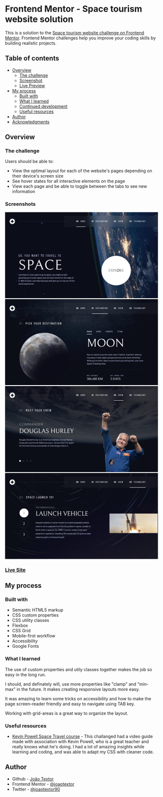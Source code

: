 # Frontend Mentor - Space tourism website solution

This is a solution to the [Space tourism website challenge on Frontend Mentor](https://www.frontendmentor.io/challenges/space-tourism-multipage-website-gRWj1URZ3). Frontend Mentor challenges help you improve your coding skills by building realistic projects. 

## Table of contents

- [Overview](#overview)
  - [The challenge](#the-challenge)
  - [Screenshot](#screenshot)
  - [Live Preview](#live-preview)
- [My process](#my-process)
  - [Built with](#built-with)
  - [What I learned](#what-i-learned)
  - [Continued development](#continued-development)
  - [Useful resources](#useful-resources)
- [Author](#author)
- [Acknowledgments](#acknowledgments)

## Overview

### The challenge

Users should be able to:

- View the optimal layout for each of the website's pages depending on their device's screen size
- See hover states for all interactive elements on the page
- View each page and be able to toggle between the tabs to see new information

### Screenshots

![](./Home_SS.png)
![](./Destination_SS.png)
![](./Crew_SS.png)
![](./Technology_SS.png)

### [Live Site](https://joaotextor.com/space-tourism)

## My process

### Built with

- Semantic HTML5 markup
- CSS custom properties
- CSS utility classes
- Flexbox
- CSS Grid
- Mobile-first workflow
- Accessibility
- Google Fonts

### What I learned

The use of custom properties and utily classes together makes the job so easy in the long run.

I should, and definately will, use more properties like "clamp" and "min-max" in the future. It makes creating responsive layouts more easy.

It was amazing to learn some tricks on accessibility and how to make the page screen-reader friendly and easy to navigate using TAB key.

Working with grid-areas is a great way to organize the layout.

### Useful resources

- [Kevin Powell Space Travel course](https://scrimba.com/learn/spacetravel) - This challanged had a video guide made with association with Kevin Powell, who is a great teacher and really knows what he's doing. I had a lot of amazing insights while learning and coding, and was able to adapt my CSS with cleaner code.

## Author

- Github - [João Textor](https://github.com/joaotextor)
- Frontend Mentor - [@joaotextor](https://www.frontendmentor.io/profile/joaotextor)
- Twitter - [@joaotextor90](https://www.twitter.com/joaotextor90)

